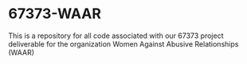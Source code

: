 # 67373-WAAR
This is a repository for all code associated with our 67373 project deliverable for the organization Women Against Abusive Relationships (WAAR)
